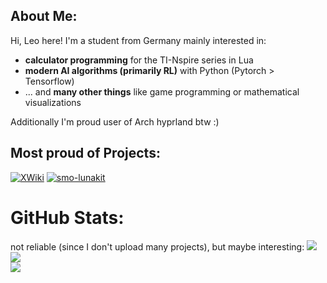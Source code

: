 ## About Me:

Hi, Leo here!
I'm a student from Germany mainly interested in:

- **calculator programming** for the TI-Nspire series in Lua
- **modern AI algorithms (primarily RL)** with Python (Pytorch > Tensorflow)
- ... and **many other things** like game programming or mathematical visualizations

Additionally I'm proud user of Arch hyprland btw :)

## Most proud of Projects:
[![XWiki](https://github-readme-stats.vercel.app/api/pin/?username=leog314&repo=XWiki&theme=dark)](https://github.com/leog314/XWiki)
[![smo-lunakit](https://github-readme-stats.vercel.app/api/pin/?username=leog314&repo=universal-DQ-Learning&theme=dark)](https://github.com/leog314/universal-DQ-Learning)

# GitHub Stats:
not reliable (since I don't upload many projects), but maybe interesting:
![](https://github-readme-stats.vercel.app/api?username=leog314&theme=dark&hide_border=false&include_all_commits=true&count_private=true)<br/>
![](https://nirzak-streak-stats.vercel.app/?user=leog314&theme=dark&hide_border=false)<br/>
![](https://github-readme-stats.vercel.app/api/top-langs/?username=leog314&theme=dark&hide_border=false&include_all_commits=true&count_private=true&layout=compact)



<!--
**leog314/leog314** is a ✨ _special_ ✨ repository because its `README.md` (this file) appears on your GitHub profile.

Here are some ideas to get you started:

- 🔭 I’m currently working on ...
- 🌱 I’m currently learning ...
- 👯 I’m looking to collaborate on ...
- 🤔 I’m looking for help with ...
- 💬 Ask me about ...
- 📫 How to reach me: ...
- 😄 Pronouns: ...
- ⚡ Fun fact: ...
-->
